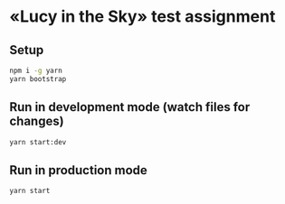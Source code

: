 # «Lucy in the Sky» test assignment

## Setup

```bash
npm i -g yarn
yarn bootstrap
```

## Run in development mode (watch files for changes)

```bash
yarn start:dev
```

## Run in production mode

```bash
yarn start
```
